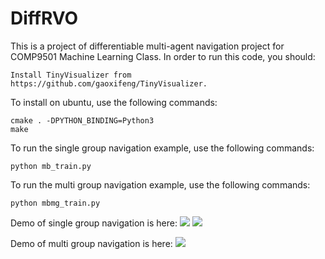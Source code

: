 # DiffRVO
This is a project of differentiable multi-agent navigation project for COMP9501 Machine Learning Class. In order to run this code, you should:
```
Install TinyVisualizer from https://github.com/gaoxifeng/TinyVisualizer.
```
To install on ubuntu, use the following commands:
```
cmake . -DPYTHON_BINDING=Python3
make
```
To run the single group navigation example, use the following commands:
```
python mb_train.py
```
To run the multi group navigation example, use the following commands:
```
python mbmg_train.py
```
Demo of single group navigation is here:
<img src="https://github.com/XiaohanYE99/DiffRVO/master/single1.avi">
<img src="https://github.com/XiaohanYE99/DiffRVO/master/single2.avi">

Demo of multi group navigation is here:
<img src="https://github.com/XiaohanYE99/DiffRVO/blob/master/multi0.avi">

